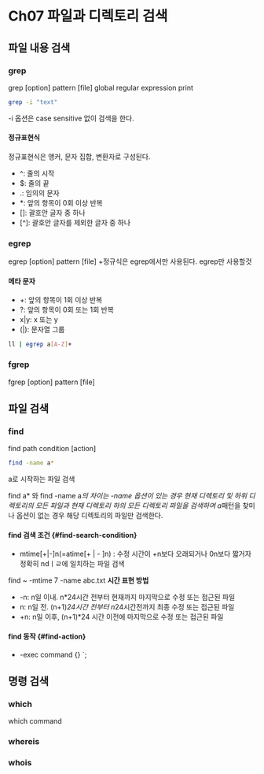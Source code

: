 # Ch07 파일과 디렉토리 검색

## 파일 내용 검색

### grep

grep [option] pattern [file]
global regular expression print

```Bash
grep -i "text"
```
-i 옵션은 case sensitive 없이 검색을 한다.

#### 정규표현식
정규표현식은 앵커, 문자 집합, 변환자로 구성된다.

- ^: 줄의 시작
- $: 줄의 끝
- .: 임의의 문자
- *: 앞의 항목이 0회 이상 반복
- []: 괄호안 글자 중 하나
- [^]: 괄호안 글자를 제외한 글자 중 하나

### egrep

egrep [option] pattern [file]
+정규식은 egrep에서만 사용된다. egrep만 사용할것

#### 메타 문자
- +: 앞의 항목이 1회 이상 반복
- ?: 앞의 항목이 0회 또는 1회 반복
- x|y: x 또는 y
- (|): 문자열 그룹
```Bash
ll | egrep a[A-Z]+
```

### fgrep

fgrep [option] pattern [file]

## 파일 검색

### find

find path condition [action]

```Bash
find -name a*
```
a로 시작하는 파일 검색

find a* 와 find -name a*의 차이는 -name 옵션이 있는 경우 현재 디렉토리 및 하위 디렉토리의 모든 파일과 현재 디렉토리 하의 모든 디렉토리 파일을 검색하여 a*패턴을 찾미나 옵션이 없는 경우 해당 디렉토리의 파일만 검색한다.


#### find 검색 조건 {#find-search-condition}

- mtime[+|-]n(=atime[+ | - ]n) : 수정 시간이 +n보다 오래되거나 0n보다 짧거자 정확히 ndㅣㄹ에 일치하는 파일 검색

find ~ -mtime 7 -name abc.txt
**시간 표현 방법**

- -n: n일 이내. n*24시간 전부터 현재까지 마지막으로 수정 또는 접근된 파일
- n: n일 전. (n+1)*24시간 전부터 n*24시간전까지 최종 수정 또는 접근된 파일
- +n: n일 이후, (n+1)*24 시간 이전에 마지막으로 수정 또는 접근된 파일

#### find 동작 {#find-action}

- -exec command {} `;

## 명령 검색

### which

which command

### whereis

### whois


